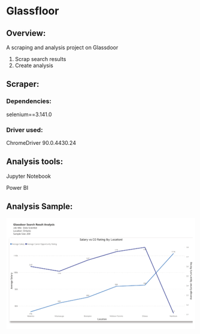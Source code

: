 # Glassfloor

## Overview:
A scraping and analysis project on Glassdoor
1. Scrap search results
2. Create analysis

## Scraper:
### Dependencies:
selenium==3.141.0
### Driver used:
ChromeDriver 90.0.4430.24

## Analysis tools:
Jupyter Notebook

Power BI

## Analysis Sample:
![alt text](https://github.com/rlllam/Glassfloor/blob/master/Glassdoor%20analysis/Power%20BI/sample%20analysis/glassdoor%20analysis_Page_1.png)
